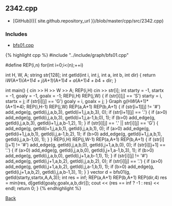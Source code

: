 ## 2342.cpp

- [GitHub]({{ site.github.repository_url }}/blob/master/cpp/src/2342.cpp)

### Includes

- [bfs01.cpp](../include/graph/bfs01)

{% highlight cpp %}
#include "../include/graph/bfs01.cpp"

#define REP(i,n) for(int i=0;i<(n);++i)

int H, W, A;
string str[128];
int getId(int i, int j, int a, int b, int dir) {
  return i*W*(A+1)*(A+1)*4 + j*(A+1)*(A+1)*4 + a*(A+1)*4 + b*4 + dir;
}

int main() {
  cin >> H >> W >> A;
  REP(i,H) cin >> str[i];
  int starty = -1, startx = -1, goaly = -1, goalx = -1;
  REP(i,H) REP(j,W) {
    if (str[i][j] == 'S') starty = i, startx = j;
    if (str[i][j] == 'G') goaly = i, goalx = j;
  }
  Graph g(H*W*(A+1)*(A+1)*4);
  REP(i,H-1) REP(j,W) REP(a,A+1) REP(b,A+1) {
    if (str[i+1][j] != '#')
      add_edge(g, getId(i,j,a,b,3), getId(i+1,j,a,b,3), 0);
    if (str[i+1][j] == '.') {
      if (a>0) add_edge(g, getId(i,j,a,b,3), getId(i+1,j,a-1,b,0), 1);
      if (b>0) add_edge(g, getId(i,j,a,b,3), getId(i+1,j,a,b-1,2), 1);
    }
    if (str[i][j] == '.' || str[i][j] == 'G') {
      add_edge(g, getId(i+1,j,a,b,1), getId(i,j,a,b,1), 0);
      if (a>0) add_edge(g, getId(i+1,j,a,b,1), getId(i,j,a-1,b,2), 1);
      if (b>0) add_edge(g, getId(i+1,j,a,b,1), getId(i,j,a,b-1,0), 1);
    }
  }
  REP(i,H) REP(j,W-1) REP(a,A+1) REP(b,A+1) {
    if (str[i][j+1] != '#')
      add_edge(g, getId(i,j,a,b,0), getId(i,j+1,a,b,0), 0);
    if (str[i][j+1] == '.') {
      if (a>0) add_edge(g, getId(i,j,a,b,0), getId(i,j+1,a-1,b,3), 1);
      if (b>0) add_edge(g, getId(i,j,a,b,0), getId(i,j+1,a,b-1,1), 1);
    }
    if (str[i][j] != '#')
      add_edge(g, getId(i,j+1,a,b,2), getId(i,j,a,b,2), 0);
    if (str[i][j] == '.') {
      if (a>0) add_edge(g, getId(i,j+1,a,b,2), getId(i,j,a-1,b,1), 1);
      if (b>0) add_edge(g, getId(i,j+1,a,b,2), getId(i,j,a,b-1,3), 1);
    }
  }
  vector<int> d = bfs01(g, getId(starty,startx,A,A,3));
  int res = inf<int>;
  REP(a,A+1) REP(b,A+1) REP(dir,4)
    res = min(res, d[getId(goaly,goalx,a,b,dir)]);
  cout << (res == inf<int> ? -1 : res) << endl;
  return 0;
}
{% endhighlight %}

[Back](../..)
